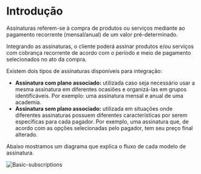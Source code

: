 # Introdução

Assinaturas referem-se à compra de produtos ou serviços mediante ao pagamento recorrente (mensal/anual) de um valor pré-determinado.

Integrando as assinaturas, o cliente poderá assinar produtos e/ou serviços com cobrança recorrente de acordo com o período e meio de pagamento selecionados no ato da compra.

Existem dois tipos de assinaturas disponíveis para integração:

* **Assinatura com plano associado:** utilizada caso seja necessário usar a mesma assinatura em diferentes ocasiões e organizá-las em grupos identificáveis. Por exemplo: uma assinatura mensal e anual de uma academia.
* **Assinatura sem plano associado:** utilizada em situações onde diferentes assinaturas possuem diferentes características por serem específicas para cada pagador. Por exemplo, uma assinatura que, de acordo com as opções selecionadas pelo pagador, tem seu preço final alterado.

Abaixo mostramos um diagrama que explica o fluxo de cada modelo de assinatura.

![Basic-subscriptions](/images/subscriptions/Integrations-PT.png)
